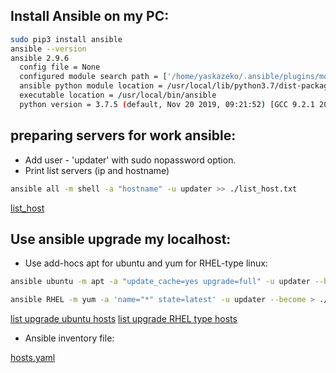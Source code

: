 ## Install Ansible on my PC:
```bash
sudo pip3 install ansible
ansible --version
ansible 2.9.6
  config file = None
  configured module search path = ['/home/yaskazeko/.ansible/plugins/modules', '/usr/share/ansible/plugins/modules']
  ansible python module location = /usr/local/lib/python3.7/dist-packages/ansible
  executable location = /usr/local/bin/ansible
  python version = 3.7.5 (default, Nov 20 2019, 09:21:52) [GCC 9.2.1 20191008]
```
## preparing servers for work ansible:

  * Add user - 'updater' with sudo nopassword option.
  * Print list servers (ip and hostname)
```bash
ansible all -m shell -a "hostname" -u updater >> ./list_host.txt
```
[list_host](./list_host.txt)


## Use ansible upgrade my localhost:

  * Use add-hocs apt for ubuntu and yum for RHEL-type linux:
```bash
ansible ubuntu -m apt -a "update_cache=yes upgrade=full" -u updater --become > ./list_upgrade_deb.txt

ansible RHEL -m yum -a 'name="*" state=latest' -u updater --become > ./list_upgrade_RHEL.txt

```
[list upgrade ubuntu hosts](./list_upgrade_deb.txt)
[list upgrade RHEL type hosts](./list_upgrade_RHEL.txt)

  * Ansible inventory file:

[hosts.yaml](../Ansible/hosts.yaml)



